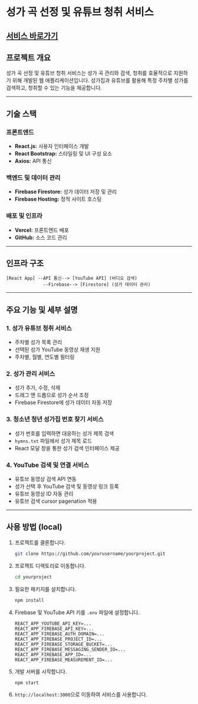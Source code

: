
# 성가 곡 선정 및 유튜브 청취 서비스

## [서비스 바로가기](https://song-selector-sandy.vercel.app/)

## 프로젝트 개요
성가 곡 선정 및 유튜브 청취 서비스는 성가 곡 관리와 검색, 청취를 효율적으로 지원하기 위해 개발된 웹 애플리케이션입니다. 성가집과 유튜브를 활용해 특정 주차별 성가를 검색하고, 청취할 수 있는 기능을 제공합니다.

---

## 기술 스택

### 프론트엔드
- **React.js:** 사용자 인터페이스 개발
- **React Bootstrap:** 스타일링 및 UI 구성 요소
- **Axios:** API 통신

### 백엔드 및 데이터 관리
- **Firebase Firestore:** 성가 데이터 저장 및 관리
- **Firebase Hosting:** 정적 사이트 호스팅

### 배포 및 인프라
- **Vercel:** 프론트엔드 배포
- **GitHub:** 소스 코드 관리

---

## 인프라 구조
```
[React App] --API 통신--> [YouTube API] (비디오 검색)  
              --Firebase--> [Firestore] (성가 데이터 관리)
```
---

## 주요 기능 및 세부 설명

### 1. **성가 유튜브 청취 서비스**
- 주차별 성가 목록 관리
- 선택된 성가 YouTube 동영상 재생 지원
- 주차별, 월별, 연도별 필터링

### 2. **성가 관리 서비스**
- 성가 추가, 수정, 삭제
- 드래그 앤 드롭으로 성가 순서 조정
- Firebase Firestore에 성가 데이터 자동 저장

### 3. **청소년 청년 성가집 번호 찾기 서비스**
- 성가 번호를 입력하면 대응하는 성가 제목 검색
- `hymns.txt` 파일에서 성가 제목 로드
- React 모달 창을 통한 성가 검색 인터페이스 제공

### 4. **YouTube 검색 및 연결 서비스**
- 유튜브 동영상 검색 API 연동
- 성가 선택 후 YouTube 검색 및 동영상 링크 등록
- 유튜브 동영상 ID 자동 관리
- 유튜브 검색 cursor pagenation 적용

---

## 사용 방법 (local)
1. 프로젝트를 클론합니다.
   ```bash
   git clone https://github.com/yourusername/yourproject.git
   ```
2. 프로젝트 디렉토리로 이동합니다.
   ```bash
   cd yourproject
   ```
3. 필요한 패키지를 설치합니다.
   ```bash
   npm install
   ```
4. Firebase 및 YouTube API 키를 `.env` 파일에 설정합니다.
   ```env
   REACT_APP_YOUTUBE_API_KEY=...
   REACT_APP_FIREBASE_API_KEY=...
   REACT_APP_FIREBASE_AUTH_DOMAIN=...
   REACT_APP_FIREBASE_PROJECT_ID=...
   REACT_APP_FIREBASE_STORAGE_BUCKET=...
   REACT_APP_FIREBASE_MESSAGING_SENDER_ID=...
   REACT_APP_FIREBASE_APP_ID=...
   REACT_APP_FIREBASE_MEASUREMENT_ID=...
   ```
5. 개발 서버를 시작합니다.
   ```bash
   npm start
   ```
6. `http://localhost:3000`으로 이동하여 서비스를 사용합니다.
